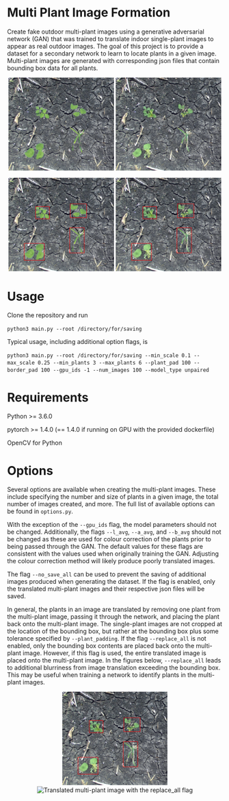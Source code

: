 # Multi Plant Image Formation
Create fake outdoor multi-plant images using a generative adversarial network (GAN) that was trained to translate indoor single-plant images to appear as real 
outdoor images. The goal of this project is to provide a dataset for a secondary network to learn to locate plants in a given image. Multi-plant images are 
generated with corresponding json files that contain bounding box data for all plants.

<p align="center">
  <img src="https://github.com/alexk-1998/multi-plant-image-formation/blob/master/examples/comp.png" title="Fake multi-plant image before GAN translation" width="49%"/>
  <img src="https://github.com/alexk-1998/multi-plant-image-formation/blob/master/examples/trans.png" title="Fake multi-plant image after GAN translation" width="49%"/>
</p>

<p align="center">
  <img src="https://github.com/alexk-1998/multi-plant-image-formation/blob/master/examples/comp_bbox.png" title="Fake multi-plant bounding box image before GAN translation" width="49%"/>
  <img src="https://github.com/alexk-1998/multi-plant-image-formation/blob/master/examples/trans_bbox.png" title="Fake multi-plant bounding box image after GAN translation" width="49%"/>
</p>

# Usage

Clone the repository and run

```python3 main.py --root /directory/for/saving```

Typical usage, including additional option flags, is

```python3 main.py --root /directory/for/saving --min_scale 0.1 --max_scale 0.25 --min_plants 3 --max_plants 6 --plant_pad 100 --border_pad 100 --gpu_ids -1 --num_images 100 --model_type unpaired```

# Requirements

Python >= 3.6.0

pytorch >= 1.4.0 (== 1.4.0 if running on GPU with the provided dockerfile)

OpenCV for Python

# Options

Several options are available when creating the multi-plant images. These include specifying the number and size of plants in a given image, the total number of 
images created, and more. The full list of available options can be found in ```options.py```. 

With the exception of the ```--gpu_ids``` flag, the model parameters should not be changed. Additionally, the flags ```--l_avg```, ```--a_avg```, and ```--b_avg``` 
should not be changed as these are used for colour correction of the plants prior to being passed through the GAN. The default values for these flags are 
consistent with the values used when originally training the GAN. Adjusting the colour correction method will likely produce poorly translated images.

The flag ```--no_save_all``` can be used to prevent the saving of additional images produced when generating the dataset. If the flag is enabled, only the 
translated multi-plant images and their respective json files will be saved.

In general, the plants in an image are translated by removing one plant from the multi-plant image, passing it through the network, and placing the 
plant back onto the multi-plant image. The single-plant images are not cropped at the location of the bounding box, but rather at the bounding box plus some 
tolerance specified by ```--plant_padding```. If the flag ```--replace_all``` is not enabled, only the bounding box contents are placed back onto the multi-plant 
image. However, if this flag is used, the entire translated image is placed onto the multi-plant image. In the figures below, ```--replace_all``` leads to 
additional blurriness from image translation exceeding the bounding box. This may be useful when training a network to identify plants in the multi-plant images.

<p align="center">
  <img src="https://github.com/alexk-1998/multi-plant-image-formation/blob/master/examples/trans_bbox.png" title="Translated multi-plant image without the replace_all flag" width="49%"/>
  <img src="https://github.com/alexk-1998/multi-plant-image-formation/blob/master/examples/replace_all.png" title="Translated multi-plant image with the replace_all flag" width="49%"/>
</p>
